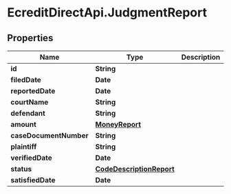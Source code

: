 # EcreditDirectApi.JudgmentReport

## Properties

Name | Type | Description | Notes
------------ | ------------- | ------------- | -------------
**id** | **String** |  | [optional] 
**filedDate** | **Date** |  | [optional] 
**reportedDate** | **Date** |  | [optional] 
**courtName** | **String** |  | [optional] 
**defendant** | **String** |  | [optional] 
**amount** | [**MoneyReport**](MoneyReport.md) |  | [optional] 
**caseDocumentNumber** | **String** |  | [optional] 
**plaintiff** | **String** |  | [optional] 
**verifiedDate** | **Date** |  | [optional] 
**status** | [**CodeDescriptionReport**](CodeDescriptionReport.md) |  | [optional] 
**satisfiedDate** | **Date** |  | [optional] 


